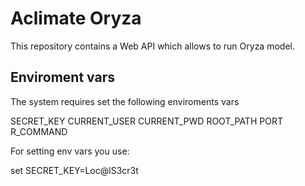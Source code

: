 # Aclimate Oryza

This repository contains a Web API which allows to run Oryza model.

## Enviroment vars
The system requires set the following enviroments vars

SECRET_KEY
CURRENT_USER
CURRENT_PWD
ROOT_PATH
PORT
R_COMMAND

For setting env vars you use:

set SECRET_KEY=Loc@lS3cr3t